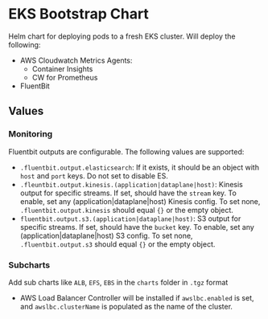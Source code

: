 # EKS Bootstrap Chart

Helm chart for deploying  pods to a fresh EKS cluster.
Will deploy the following:

- AWS Cloudwatch Metrics Agents:
  - Container Insights
  - CW for Prometheus
- FluentBit

## Values

### Monitoring

Fluentbit outputs are configurable.
The following values are supported:

- `.fluentbit.output.elasticsearch`: If it exists, it should be an object with `host` and `port` keys.
  Do not set to disable ES.
- `.fleuntbit.output.kinesis.(application|dataplane|host)`: Kinesis output for specific streams.
  If set, should have the `stream` key.
  To enable, set any (application|dataplane|host) Kinesis config.
  To set none, `.fluentbit.output.kinesis` should equal `{}` or the empty object.
- `fluentbit.output.s3.(application|dataplane|host)`: S3 output for specific streams.
  If set, should have the `bucket` key.
  To enable, set any (application|dataplane|host) S3 config.
  To set none, `.fluentbit.output.s3` should equal `{}` or the empty object.

### Subcharts
Add sub charts like `ALB`, `EFS`, `EBS` in the `charts` folder in `.tgz` format

- AWS Load Balancer Controller will be installed if `awslbc.enabled` is set, and `awslbc.clusterName` is populated as the name of the cluster.
